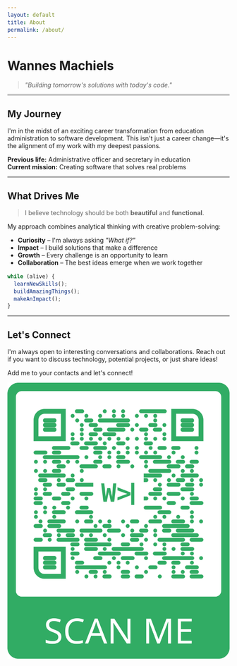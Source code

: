 ```yaml
---
layout: default
title: About
permalink: /about/
---
```


# Wannes Machiels

> *"Building tomorrow's solutions with today's code."*

---

## My Journey

I'm in the midst of an exciting career transformation from education administration to software development. This isn't just a career change—it's the alignment of my work with my deepest passions.

**Previous life:** Administrative officer and secretary in education  
**Current mission:** Creating software that solves real problems

---

## What Drives Me

> I believe technology should be both **beautiful** and **functional**.

My approach combines analytical thinking with creative problem-solving:

- **Curiosity** – I'm always asking *"What if?"*
- **Impact** – I build solutions that make a difference
- **Growth** – Every challenge is an opportunity to learn
- **Collaboration** – The best ideas emerge when we work together

```javascript
while (alive) {
  learnNewSkills();
  buildAmazingThings();
  makeAnImpact();
}
```

---

## Let's Connect

I'm always open to interesting conversations and collaborations. Reach out if you want to discuss technology, potential projects, or just share ideas!

Add me to your contacts and let's connect!


![QR Code](/assets/images/qr-w_scan-me.svg)